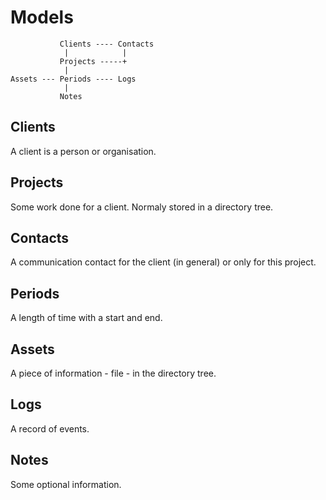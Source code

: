 # Models

```
           Clients ---- Contacts
            |            |
           Projects -----+
            |
Assets --- Periods ---- Logs
            |
           Notes
```


## Clients

A client is a person or organisation.


## Projects

Some work done for a client.
Normaly stored in a directory tree.


## Contacts

A communication contact for the client (in general)
or only for this project.


## Periods

A length of time with a start and end.


## Assets

A piece of information - file - in the directory tree.


## Logs

A record of events.


## Notes

Some optional information.